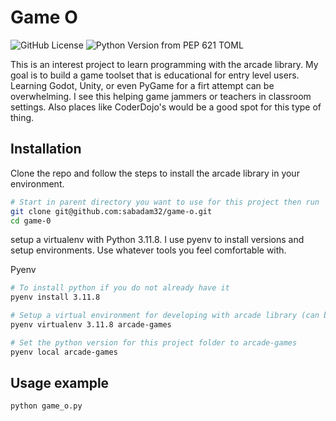 # Game O

![GitHub License](https://img.shields.io/github/license/sabadam32/game-o?color=ff5733&labelColor=0e17b8)
![Python Version from PEP 621 TOML][version-url]

This is an interest project to learn programming with the arcade library.  My goal is to build a game toolset that is educational for entry level users.  
Learning Godot, Unity, or even PyGame for a firt attempt can be overwhelming.  I see this helping game jammers or teachers in classroom settings.  Also places like CoderDojo's would be a good spot for this type of thing.


## Installation

Clone the repo and follow the steps to install the arcade library in your environment.

```zsh
# Start in parent directory you want to use for this project then run
git clone git@github.com:sabadam32/game-o.git
cd game-0
```

setup a virtualenv with Python 3.11.8.  I use pyenv to install versions and setup environments.  Use whatever tools you feel comfortable with.

Pyenv
```zsh
# To install python if you do not already have it
pyenv install 3.11.8

# Setup a virtual environment for developing with arcade library (can be used by multiple arcade game projects)
pyenv virtualenv 3.11.8 arcade-games

# Set the python version for this project folder to arcade-games
pyenv local arcade-games
```

## Usage example
```zsh
python game_o.py
```

<!-- Markdown link & img dfn's -->
[version-url]: https://img.shields.io/python/required-version-toml?tomlFilePath=https%3A%2F%2Fraw.githubusercontent.com%2Fsabadam32%2Fgame-o%2Fmain%2Fpyproject.toml&style=flat-square&logo=python&logoColor=ffde57&label=Python%20Version&labelColor=4584b6&color=ffde57&link=https%3A%2F%2Fwww.python.org%2Fdownloads%2Frelease%2Fpython-3118%2F
